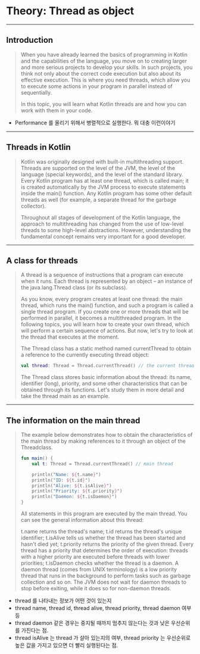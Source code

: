 # Theory: Thread as object

*** 

## Introduction

> When you have already learned the basics of programming in Kotlin and the capabilities of the language, you move on to creating larger and more serious projects to develop your skills. In such projects, you think not only about the correct code execution but also about its effective execution. This is where you need threads, which allow you to execute some actions in your program in parallel instead of sequentially.
>
> In this topic, you will learn what Kotlin threads are and how you can work with them in your code.

- Performance 를 올리기 위해서 병렬적으로 실행한다. 뭐 대충 이런이야기

***

## Threads in Kotlin

> Kotlin was originally designed with built-in multithreading support. Threads are supported on the level of the JVM, the level of the language (special keywords), and the level of the standard library. Every Kotlin program has at least one thread, which is called main; it is created automatically by the JVM process to execute statements inside the main() function. Any Kotlin program has some other default threads as well (for example, a separate thread for the garbage collector).
>
> Throughout all stages of development of the Kotlin language, the approach to multithreading has changed from the use of low-level threads to some high-level abstractions. However, understanding the fundamental concept remains very important for a good developer.

***

## A class for threads

> A thread is a sequence of instructions that a program can execute when it runs. Each thread is represented by an object – an instance of the java.lang.Thread class (or its subclass).
>
> As you know, every program creates at least one thread: the main thread, which runs the main() function, and such a program is called a single thread program. If you create one or more threads that will be performed in parallel, it becomes a multithreaded program. In the following topics, you will learn how to create your own thread, which will perform a certain sequence of actions. But now, let's try to look at the thread that executes at the moment.
>
> The Thread class has a static method named currentThread to obtain a reference to the currently executing thread object:
>
> ```kotlin
> val thread: Thread = Thread.currentThread() // the current thread
> ```
> 
> The Thread class stores basic information about the thread: its name, identifier (long), priority, and some other characteristics that can be obtained through its functions. Let's study them in more detail and take the thread main as an example.

***

## The information on the main thread

> The example below demonstrates how to obtain the characteristics of the main thread by making references to it through an object of the Threadclass.
>
> ```kotlin
> fun main() {
>     val t: Thread = Thread.currentThread() // main thread
> 
>     println("Name: ${t.name}")
>     println("ID: ${t.id}")
>     println("Alive: ${t.isAlive}")
>     println("Priority: ${t.priority}")
>     println("Daemon: ${t.isDaemon}")
> }
> ```
> 
> All statements in this program are executed by the main thread. You can see the general information about this thread:
>
> t.name returns the thread's name;
> t.id returns the thread's unique identifier;
> t.isAlive tells us whether the thread has been started and hasn't died yet;
> t.priority returns the priority of the given thread. Every thread has a priority that determines the order of execution: threads with a higher priority are executed before threads with lower priorities;
> t.isDaemon checks whether the thread is a daemon. A daemon thread (comes from UNIX terminology) is a low priority thread that runs in the background to perform tasks such as garbage collection and so on. The JVM does not wait for daemon threads to stop before exiting, while it does so for non-daemon threads.

- thread 를 나타내는 정보가 어떤 것이 있는지
- thread name, thread id, thread alive, thread priority, thread daemon 여부 등
- thread daemon 같은 경우는 중지될 때까지 멈추지 않는다는 것과 낮은 우선순위를 가진다는 점.
- thread isAlive 는 thread 가 살아 있는지의 여부, thread priority 는 우선순위로 높은 값을 가지고 있으면 더 빨리 실행된다는 점.

